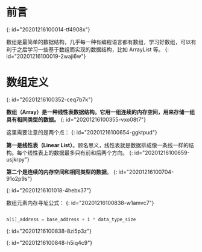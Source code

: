 # 前言
{: id="20201216100014-tf4908x"}

数组是最简单的数据结构，几乎每一种有编程语言都有数组，学习好数组，可以有利于之后学习一些基于数组而实现的数据结构，比如 ArrayList 等。
{: id="20201216100019-2waji6w"}

# 数组定义
{: id="20201216100352-ceq7b7k"}

**数组（Array）是一种线性表数据结构。它用一组连续的内存空间，用来存储一组具有相同类型的数据。**
{: id="20201216100355-vxo08t7"}

这里需要注意的是两个点：
{: id="20201216100654-ggktpud"}

**第一是线性表（Linear List）**。顾名思义，线性表就是数据排成像一条线一样的结构。每个线性表上的数据最多只有前和后两个方向。
{: id="20201216100659-usjkrpy"}

**第二个是连续的内存空间和相同类型的数据**。
{: id="20201216100704-91o2p9s"}

{: id="20201216101018-4hebx37"}

数组元素内存寻址公式：
{: id="20201216100838-w1amvc7"}

```c

a[i]_address = base_address + i * data_type_size
```
{: id="20201216100838-8zi5p3z"}

{: id="20201216100848-h5iq4c9"}
